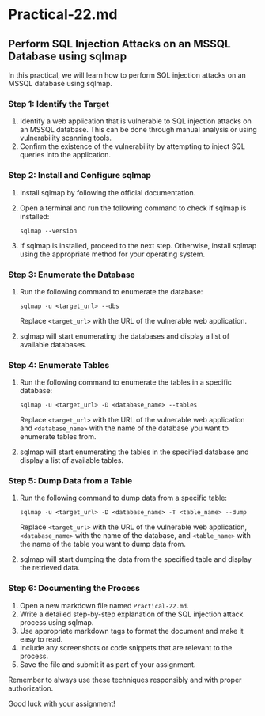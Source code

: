 # Practical-22.md

## Perform SQL Injection Attacks on an MSSQL Database using sqlmap

In this practical, we will learn how to perform SQL injection attacks on an MSSQL database using sqlmap.

### Step 1: Identify the Target

1. Identify a web application that is vulnerable to SQL injection attacks on an MSSQL database. This can be done through manual analysis or using vulnerability scanning tools.
2. Confirm the existence of the vulnerability by attempting to inject SQL queries into the application.

### Step 2: Install and Configure sqlmap

1. Install sqlmap by following the official documentation.
2. Open a terminal and run the following command to check if sqlmap is installed:

   ```
   sqlmap --version
   ```

3. If sqlmap is installed, proceed to the next step. Otherwise, install sqlmap using the appropriate method for your operating system.

### Step 3: Enumerate the Database

1. Run the following command to enumerate the database:

   ```
   sqlmap -u <target_url> --dbs
   ```

   Replace `<target_url>` with the URL of the vulnerable web application.

2. sqlmap will start enumerating the databases and display a list of available databases.

### Step 4: Enumerate Tables

1. Run the following command to enumerate the tables in a specific database:

   ```
   sqlmap -u <target_url> -D <database_name> --tables
   ```

   Replace `<target_url>` with the URL of the vulnerable web application and `<database_name>` with the name of the database you want to enumerate tables from.

2. sqlmap will start enumerating the tables in the specified database and display a list of available tables.

### Step 5: Dump Data from a Table

1. Run the following command to dump data from a specific table:

   ```
   sqlmap -u <target_url> -D <database_name> -T <table_name> --dump
   ```

   Replace `<target_url>` with the URL of the vulnerable web application, `<database_name>` with the name of the database, and `<table_name>` with the name of the table you want to dump data from.

2. sqlmap will start dumping the data from the specified table and display the retrieved data.

### Step 6: Documenting the Process

1. Open a new markdown file named `Practical-22.md`.
2. Write a detailed step-by-step explanation of the SQL injection attack process using sqlmap.
3. Use appropriate markdown tags to format the document and make it easy to read.
4. Include any screenshots or code snippets that are relevant to the process.
5. Save the file and submit it as part of your assignment.

Remember to always use these techniques responsibly and with proper authorization.

Good luck with your assignment!

